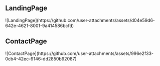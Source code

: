 <h2>LandingPage</h2>
![LandingPage](https://github.com/user-attachments/assets/d04e59d6-642e-4621-8001-9a414586bcfd)

<h2>ContactPage</h2>
![ContactPage](https://github.com/user-attachments/assets/996e2f33-0cb4-42ec-9146-dd2850b92087)
